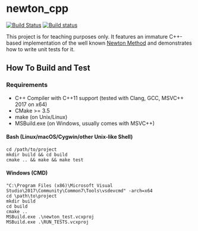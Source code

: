 # newton_cpp

[![Build Status](https://travis-ci.org/Null0rg/newton.svg?branch=master)](https://travis-ci.org/Null0rg/newton)
[![Build status](https://ci.appveyor.com/api/projects/status/2mqf5pdncf45i5c1?svg=true)](https://ci.appveyor.com/project/miho/newton-cpp)

This project is for teaching purposes only. It features an immature C++-based implementation of the well known [Newton Method](https://en.wikipedia.org/wiki/Newton%27s_method) and demonstrates how to write unit tests for it.

## How To Build and Test

### Requirements

- C+\+ Compiler with C+\+11 support (tested with Clang, GCC, MSVC+\+ 2017 on x64)
- CMake >= 3.5
- make (on Unix/Linux)
- MSBuild.exe (on Windows, usually comes with MSVC+\+)

#### Bash (Linux/macOS/Cygwin/other Unix-like Shell)

    cd /path/to/project
    mkdir build && cd build
    cmake .. && make && make test
    
#### Windows (CMD)

    "C:\Program Files (x86)\Microsoft Visual Studio\2017\Community\Common7\Tools\vsdevcmd" -arch=x64
    cd \path\to\project
    mkdir build
    cd build
    cmake ..
    MSBuild.exe .\newton_test.vcxproj
    MSBuild.exe .\RUN_TESTS.vcxproj
